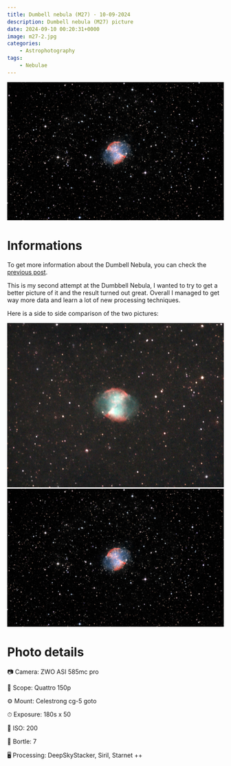 ```yaml
---
title: Dumbell nebula (M27) - 10-09-2024
description: Dumbell nebula (M27) picture
date: 2024-09-10 00:20:31+0000
image: m27-2.jpg
categories:
    - Astrophotography
tags:
    - Nebulae
---
```


![m27 picture](m27-2.jpg)

# Informations

To get more information about the Dumbell Nebula, you can check the [previous post](/p/dumbell-nebula-m27-06-09-2024/).

This is my second attempt at the Dumbbell Nebula, I wanted to try to get a better picture of it and the result turned out great. Overall I managed to get way more data and learn a lot of new processing techniques. 

Here is a side to side comparison of the two pictures:

![Old M27 picture](m27.jpg) ![New one](m27-2.jpg)

# Photo details

📷 Camera: ZWO ASI 585mc pro

🔭 Scope: Quattro 150p

⚙️ Mount: Celestrong cg-5 goto

⏱ Exposure: 180s x 50

🌌 ISO: 200

🌇 Bortle: 7

🖥 Processing: DeepSkyStacker, Siril, Starnet ++
